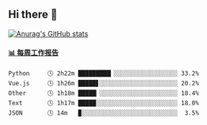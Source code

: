 ## Hi there 👋

[![Anurag's GitHub stats](https://github-readme-stats-orilights.vercel.app/api?username=orilights)](https://github.com/anuraghazra/github-readme-stats)

<!--
**OriLight152/OriLight152** is a ✨ _special_ ✨ repository because its `README.md` (this file) appears on your GitHub profile.

Here are some ideas to get you started:

- 🔭 I’m currently working on ...
- 🌱 I’m currently learning ...
- 👯 I’m looking to collaborate on ...
- 🤔 I’m looking for help with ...
- 💬 Ask me about ...
- 📫 How to reach me: ...
- 😄 Pronouns: ...
- ⚡ Fun fact: ...
-->

<!-- waka-box start -->
#### <a href="https://gist.github.com/92c8d5b388768c10efcba86e82b7c4fb" target="_blank">📊 每周工作报告</a>
```text
Python     🕓 2h22m █████████▎░░░░░░░░░░░░░░░░░░ 33.2%
Vue.js     🕓 1h26m █████▋░░░░░░░░░░░░░░░░░░░░░░ 20.2%
Other      🕓 1h18m █████▏░░░░░░░░░░░░░░░░░░░░░░ 18.4%
Text       🕓 1h17m █████░░░░░░░░░░░░░░░░░░░░░░░ 18.0%
JSON       🕓 14m   ▉░░░░░░░░░░░░░░░░░░░░░░░░░░░  3.5%
```
<!-- Powered by https://github.com/journey-ad/waka-box-go . -->
<!-- waka-box end -->

